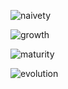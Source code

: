 ![naivety](https://github.com/aashrivastava/theprocess/assets/114686168/27d8d432-3842-4053-ab73-759fd9ace79c)

![growth](https://github.com/aashrivastava/theprocess/assets/114686168/4de86481-bd4f-426d-92e3-6909f1b1b9e9)

![maturity](https://github.com/aashrivastava/theprocess/assets/114686168/5eb9a418-5418-49f2-b73d-9dd80fd1071b)

![evolution](https://github.com/aashrivastava/theprocess/assets/114686168/30d453e3-c4d0-459e-8221-2279e4ed0dff)
